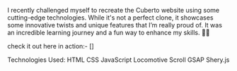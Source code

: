 I recently challenged myself to recreate the Cuberto website using some cutting-edge technologies. While it's not a perfect clone, it showcases some innovative twists and unique features that I’m really proud of. It was an incredible learning journey and a fun way to enhance my skills. 🚀✨

check it out here in action:- []

Technologies Used:
HTML
CSS
JavaScript
Locomotive Scroll
GSAP
Shery.js
